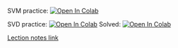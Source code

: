 SVM practice:
[![Open In Colab](https://colab.research.google.com/assets/colab-badge.svg)](https://colab.research.google.com/github/girafe-ai/ml-course/blob/22f_basic/week0_04_svm_and_pca/week0_04_SVM_practice.ipynb)

SVD practice:
[![Open In Colab](https://colab.research.google.com/assets/colab-badge.svg)](https://colab.research.google.com/github/girafe-ai/ml-course/blob/22f_basic/week0_04_svm_and_pca/week0_04_pictures_svd.ipynb)
Solved: [![Open In Colab](https://colab.research.google.com/assets/colab-badge.svg)](https://colab.research.google.com/github/girafe-ai/ml-course/blob/21f_basic/week0_04_svm_and_pca/week0_04_pictures_svd__completed.ipynb)

[Lection notes link](https://github.com/girafe-ai/ml-course/blob/22f_basic/week0_04_svm_and_pca/lect004_svm_pca.pdf)
